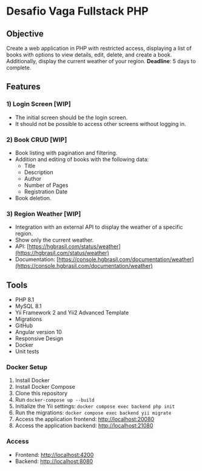 # Desafio Vaga Fullstack PHP

## Objective

Create a web application in PHP with restricted access, displaying a list of books with options to view details, edit, delete, and create a book. Additionally, display the current weather of your region.
**Deadline**: 5 days to complete.

## Features

### 1) Login Screen [WIP]
- The initial screen should be the login screen.
- It should not be possible to access other screens without logging in.

### 2) Book CRUD [WIP]
- Book listing with pagination and filtering.
- Addition and editing of books with the following data:
  - Title
  - Description
  - Author
  - Number of Pages
  - Registration Date
- Book deletion.

### 3) Region Weather [WIP]
- Integration with an external API to display the weather of a specific region.
- Show only the current weather.
- API: [https://hgbrasil.com/status/weather](https://hgbrasil.com/status/weather)
- Documentation: [https://console.hgbrasil.com/documentation/weather](https://console.hgbrasil.com/documentation/weather)

## Tools

- PHP 8.1
- MySQL 8.1
- Yii Framework 2 and Yii2 Advanced Template
- Migrations
- GitHub
- Angular version 10
- Responsive Design
- Docker
- Unit tests

### Docker Setup

1. Install Docker
2. Install Docker Compose
3. Clone this repository
4. Run `docker-compose up --build`
5. Initialize the Yii settings: `docker compose exec backend php init `
6. Run the migrations: `docker compose exec backend yii migrate`
4. Access the application frontend: [http://localhost:20080](http://localhost:20080)
5. Access the application backend: [http://localhost:21080](http://localhost:21080)

### Access

- Frontend: [http://localhost:4200](http://localhost:4200)
- Backend: [http://localhost:8080](http://localhost:8080)
